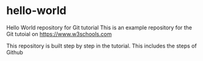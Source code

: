 # hello-world
Hello World repository for Git tutorial
This is an example repository for the Git tutoial on https://www.w3schools.com

This repository is built step by step in the tutorial.
This includes the steps of Github
